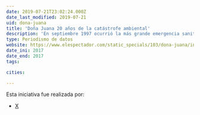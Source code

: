 ```yaml
---
date: 2019-07-21T23:02:24.000Z
date_last_modified: 2019-07-21
uid: dona-juana
title: 'Doña Juana 20 años de la catástrofe ambiental'
description: 'En septiembre 1997 ocurrió la más grande emergencia sanitaria de Bogotá, luego del derrumbe de un millón 200 mil toneladas de basuras del relleno sanitario. 20 años después, los habitantes de zonas aledañas aseguran que siguen siendo afectados por la disposición. esta investigación hace un análisis de la problemática.'
type: Periodismo de datos
website: https://www.elespectador.com/static_specials/103/dona-juana/index.html
date_ini: 2017
date_end: 2017
tags:

cities: 

---
```


Esta iniciativa fue realizada por:

- [X](/organizaciones/el-espectador)
